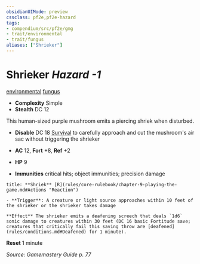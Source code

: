 ```yaml
---
obsidianUIMode: preview
cssclass: pf2e,pf2e-hazard
tags:
- compendium/src/pf2e/gmg
- trait/environmental
- trait/fungus
aliases: ["Shrieker"]
---
```

# Shrieker *Hazard -1*  
[environmental](rules/traits/environmental.md "Environmental Hazard Trait")  [fungus](rules/traits/fungus-b1.md "Fungus Creature Type Trait")  

- **Complexity** Simple
- **Stealth** DC 12  

This human-sized purple mushroom emits a piercing shriek when disturbed.

- **Disable** DC 18 [Survival](compendium/skills.md#Survival) to carefully approach and cut the mushroom's air sac without triggering the shrieker  

- **AC** 12, **Fort** +8, **Ref** +2
- **HP** 9
- **Immunities** critical hits; object immunities; precision damage

```ad-embed-ability
title: **Shriek** [R](rules/core-rulebook/chapter-9-playing-the-game.md#Actions "Reaction")

- **Trigger**: A creature or light source approaches within 10 feet of the shrieker or the shrieker takes damage

**Effect** The shrieker emits a deafening screech that deals `1d6` sonic damage to creatures within 30 feet (DC 16 basic Fortitude save; creatures that critically fail this saving throw are [deafened](rules/conditions.md#Deafened) for 1 minute).
```

**Reset** 1 minute  

*Source: Gamemastery Guide p. 77*